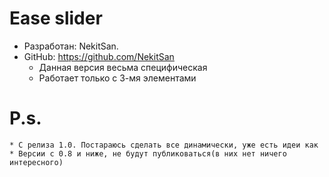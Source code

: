 # Ease slider
- Разработан: NekitSan. 
- GitHub: https://github.com/NekitSan
    * Данная версия весьма специфическая
    * Работает только с 3-мя элементами
# P.s.
    * С релиза 1.0. Постараюсь сделать все динамически, уже есть идеи как
    * Версии с 0.8 и ниже, не будут публиковаться(в них нет ничего интересного)
